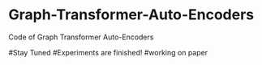 # Graph-Transformer-Auto-Encoders
Code of Graph Transformer Auto-Encoders

#Stay Tuned
#Experiments are finished!
#working on paper

